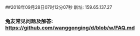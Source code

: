##2018年09月28日07时12分07秒 新址: 159.65.137.27
### 兔友常见问题及解答: https://github.com/wanggonging/d/blob/w/FAQ.md
